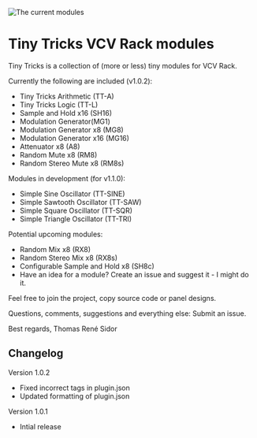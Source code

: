 ![The current modules](https://github.com/thomassidor/tinytricks/blob/master/screenshot.jpg)

# Tiny Tricks VCV Rack modules


Tiny Tricks is a collection of (more or less) tiny modules for VCV Rack.

Currently the following are included (v1.0.2):
* Tiny Tricks Arithmetic (TT-A)
* Tiny Tricks Logic (TT-L)
* Sample and Hold x16 (SH16)
* Modulation Generator(MG1)
* Modulation Generator x8 (MG8)
* Modulation Generator x16 (MG16)
* Attenuator x8 (A8)
* Random Mute x8 (RM8)
* Random Stereo Mute x8 (RM8s)

Modules in development (for v1.1.0):
* Simple Sine Oscillator (TT-SINE)
* Simple Sawtooth Oscillator (TT-SAW)
* Simple Square Oscillator (TT-SQR)
* Simple Triangle Oscillator (TT-TRI)

Potential upcoming modules:
* Random Mix x8 (RX8)
* Random Stereo Mix x8 (RX8s)
* Configurable Sample and Hold x8 (SH8c)
* Have an idea for a module? Create an issue and suggest it - I might do it.

Feel free to join the project, copy source code or panel designs.

Questions, comments, suggestions and everything else: Submit an issue.

Best regards,
Thomas René Sidor


## Changelog
Version 1.0.2
* Fixed incorrect tags in plugin.json
* Updated formatting of plugin.json

Version 1.0.1
* Intial release
